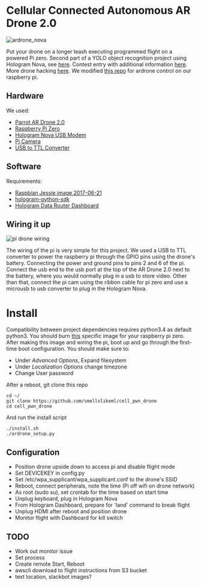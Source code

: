 
# Cellular Connected Autonomous AR Drone 2.0
![ardrone_nova](https://hackster.imgix.net/uploads/attachments/406284/20180112_230948_xJJlkJM25e.jpg?auto=compress%2Cformat&w=740&h=555&fit=max)

Put your drone on a longer leash executing programmed flight on a powered Pi zero. Second part of a YOLO object recognition project using Hologram Nova, see [here](https://github.com/mayorquinmachines/PoochPak). Contest entry with additional information [here](https://www.hackster.io/pie_in_the_sky/cellular-connected-autonomous-ar-drone-2-0-0feb3d). More drone hacking [here](http://smellslikeml.com/drone_pwn.html). We modified [this repo](https://github.com/fkmclane/python-ardrone) for ardrone control on our raspberry pi. 

## Hardware
We used:
* [Parrot AR Drone 2.0](https://www.amazon.com/Parrot-AR-Drone-2-0-Elite-Quadcopter/dp/B00FS7SU7K/ref=sr_1_1_sspa?s=electronics&ie=UTF8&qid=1515981794&sr=1-1-spons&keywords=parrot%2Bar%2Bdrone%2B2.0&th=1)
* [Raspberry Pi Zero](https://www.amazon.com/Raspberry-Starter-Power-Supply-Premium/dp/B0748MBFTS/ref=sr_1_5?s=electronics&ie=UTF8&qid=1515127853&sr=1-5&keywords=raspberry+pi+zero)
* [Hologram Nova USB Modem](https://hologram.io/nova/)
* [Pi Camera](https://www.amazon.com/Raspberry-Starter-Power-Supply-Premium/dp/B0748MBFTS/ref=sr_1_5?s=electronics&ie=UTF8&qid=1515127853&sr=1-5&keywords=raspberry+pi+zer://www.amazon.com/Camera-Video-Module-Webcam-Raspberry/dp/B071NYSXY9/ref=sr_1_4?s=electronics&ie=UTF8&qid=1515981842&sr=1-4&keywords=raspberry+pi+zero+camera)
* [USB to TTL Converter](https://www.amazon.com/gp/product/B009T2ZR6W/ref=oh_aui_detailpage_o00_s01?ie=UTF8&psc=1)

## Software
Requirements:
- [Raspbian Jessie image 2017-06-21](http://downloads.raspberrypi.org/raspbian/images/raspbian-2017-06-23/2017-06-21-raspbian-jessie.zip)
- [hologram-python-sdk](https://github.com/hologram-io/hologram-python)
- [Hologram Data Router Dashboard](https://dashboard.hologram.io/)

## Wiring it up
![pi drone wiring](https://hackster.imgix.net/uploads/attachments/407063/robocopter_bb_ljN1bPDd1J.png?auto=compress%2Cformat&w=740&h=555&fit=max)

The wiring of the pi is very simple for this project. We used a USB to TTL converter to power the raspberry pi through the GPIO pins using the drone's battery. Connecting the power and ground pins to pins 2 and 6 of the pi. Connect the usb end to the usb port at the top of the AR Drone 2.0 next to the battery, where you would normally plug in a usb to store video. Other than that, connect the pi cam using the ribbon cable for pi zero and use a microusb to usb converter to plug in the Hologram Nova.

# Install
Compatibility between project dependencies requires python3.4 as default python3. You should burn
[this](http://downloads.raspberrypi.org/raspbian/images/raspbian-2017-06-23/2017-06-21-raspbian-jessie.zip) specific
image for your raspberry pi zero.
After making this image and wiring the pi, boot up and go through the first-time boot configuration.
You should make sure to:
* Under *Advanced Options*, Expand filesystem
* Under *Localization Options* change timezone
* Change User password

After a reboot, git clone this repo
```
cd ~/
git clone https://github.com/smellslikeml/cell_pwn_drone
cd cell_pwn_drone
```
And run the install script
```
./install.sh
./ardrone_setup.py
```
## Configuration
* Position drone upside down to access pi and disable flight mode
* Set DEVICEKEY in config.py
* Set /etc/wpa_supplicant/wpa_supplicant.conf to the drone's SSID
* Reboot, connect peripherals, note the time (Pi off wifi on drone network)
* As root (sudo su), set crontab for the time based on start time
* Unplug keyboard, plug in Hologram Nova
* From Hologram Dashboard, prepare for 'land' command to break flight
* Unplug HDMI after reboot and position drone
* Monitor flight with Dashboard for kill switch

## TODO
* Work out monitor issue
* Set process
* Create remote Start, Reboot 
* awscli download to flight instructions from S3 bucket
* text location, slackbot images?
